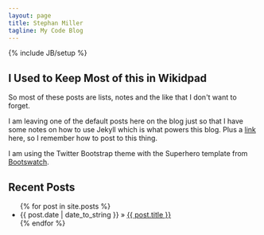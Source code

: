 ```yaml
---
layout: page
title: Stephan Miller
tagline: My Code Blog
---
```

{% include JB/setup %}

## I Used to Keep Most of this in Wikidpad

So most of these posts are lists, notes and the like that I don't want to forget.

I am leaving one of the default posts here on the blog just so that I have some notes on how to use Jekyll which is what powers this blog. Plus a [link](http://jekyllbootstrap.com/usage/jekyll-quick-start.html) here, so I remember how to post to this thing.

I am using the Twitter Bootstrap theme with the Superhero template from [Bootswatch](http://bootswatch.com/).
    
## Recent Posts

<ul class="posts">
  {% for post in site.posts %}
    <li><span>{{ post.date | date_to_string }}</span> &raquo; <a href="{{ BASE_PATH }}{{ post.url }}">{{ post.title }}</a></li>
  {% endfor %}
</ul>